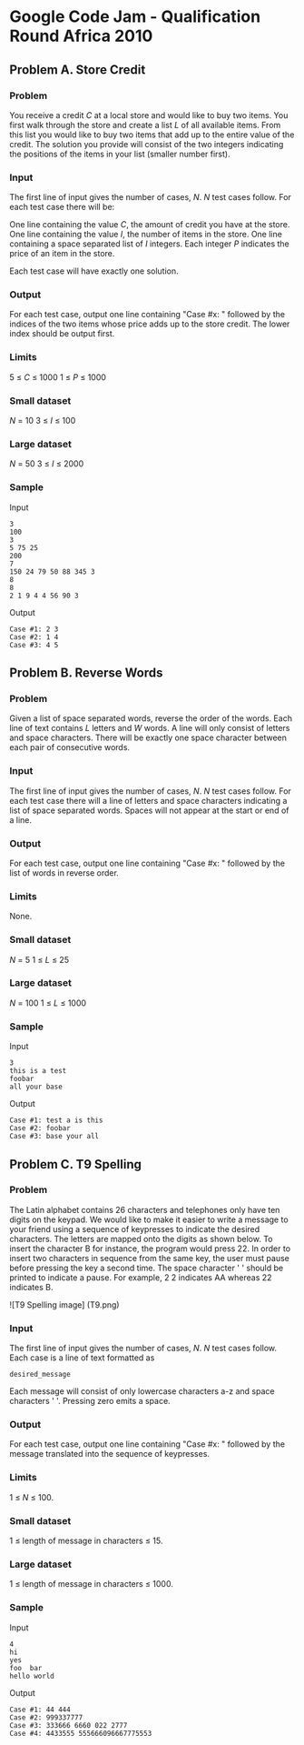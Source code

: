 Google Code Jam - Qualification Round Africa 2010
=================================================

## Problem A. Store Credit
### Problem
You receive a credit *C* at a local store and would like to buy two items. You first walk through the store and create a 
list *L* of all available items. From this list you would like to buy two items that add up to the entire value of the 
credit. The solution you provide will consist of the two integers indicating the positions of the items in your list 
(smaller number first).

### Input
The first line of input gives the number of cases, *N*. *N* test cases follow. For each test case there will be:

One line containing the value *C*, the amount of credit you have at the store.
One line containing the value *I*, the number of items in the store.
One line containing a space separated list of *I* integers. Each integer *P* indicates the price of an item in the 
store. 

Each test case will have exactly one solution.

### Output
For each test case, output one line containing "Case #x: " followed by the indices of the two items whose price adds up 
to the store credit. The lower index should be output first.

### Limits
5 ≤ *C* ≤ 1000
1 ≤ *P* ≤ 1000

### Small dataset
*N* = 10
3 ≤ *I* ≤ 100

### Large dataset
*N* = 50
3 ≤ *I* ≤ 2000

### Sample

Input 

    3
    100
    3
    5 75 25
    200
    7
    150 24 79 50 88 345 3
    8
    8
    2 1 9 4 4 56 90 3

Output

    Case #1: 2 3
    Case #2: 1 4
    Case #3: 4 5

## Problem B. Reverse Words

### Problem
Given a list of space separated words, reverse the order of the words. Each line of text contains *L* letters and *W* 
words. A line will only consist of letters and space characters. There will be exactly one space character between 
each pair of consecutive words.

### Input
The first line of input gives the number of cases, *N*.
*N* test cases follow. For each test case there will a line of letters and space characters indicating a list of space 
separated words. Spaces will not appear at the start or end of a line.

### Output
For each test case, output one line containing "Case #x: " followed by the list of words in reverse order.

### Limits
None.

### Small dataset
*N* = 5
1 ≤ *L* ≤ 25

### Large dataset
*N* = 100
1 ≤ *L* ≤ 1000

### Sample
Input 

    3
    this is a test
    foobar
    all your base

Output

    Case #1: test a is this
    Case #2: foobar
    Case #3: base your all
    
## Problem C. T9 Spelling

### Problem
The Latin alphabet contains 26 characters and telephones only have ten digits on the keypad. We would like to make it 
easier to write a message to your friend using a sequence of keypresses to indicate the desired characters. The 
letters are mapped onto the digits as shown below. To insert the character B for instance, the program would press 22. 
In order to insert two characters in sequence from the same key, the user must pause before pressing the key a second 
time. The space character ' ' should be printed to indicate a pause. For example, 2 2 indicates AA whereas 22 
indicates B.

![T9 Spelling image] (T9.png)

### Input
The first line of input gives the number of cases, *N*. *N* test cases follow. Each case is a line of text formatted as

    desired_message
    
Each message will consist of only lowercase characters a-z and space characters ' '. Pressing zero emits a space.

### Output
For each test case, output one line containing "Case #x: " followed by the message translated into the sequence of 
keypresses.

### Limits
1 ≤ *N* ≤ 100.

### Small dataset
1 ≤ length of message in characters ≤ 15.

### Large dataset
1 ≤ length of message in characters ≤ 1000.

### Sample
Input

    4
    hi
    yes
    foo  bar
    hello world

Output

    Case #1: 44 444
    Case #2: 999337777
    Case #3: 333666 6660 022 2777
    Case #4: 4433555 555666096667775553